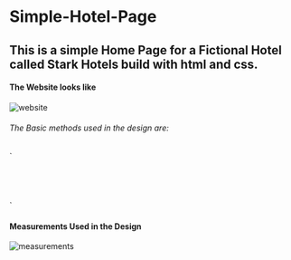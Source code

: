 # Simple-Hotel-Page
## This is a simple Home Page for a Fictional Hotel called Stark Hotels build with html and css.

#### The Website looks like
![website](https://user-images.githubusercontent.com/79846829/127953241-29686794-d9d3-4f6f-899c-30e4a6c4704d.png)

###### The Basic methods used in the design are:
`<!DOCTYPE html>
<html>
<!-------------------  Head tags ----------------------------------->
<head>
  <meta>
  <title></title>
  <link>
</head>
<!------------X-------  Head tags ---------X-------------------------->

<!--------------------  Body tags ------------------------------------>
<body>
  <header>
    <img></img>
  </header>
  
  <nav>
    <a></a>
  </nav>
  
  <main>
    <h1></h1>
    <p></p>
    <a></a>
  </main>
  
  <footer>
    <p></p>
  </footer>
</body>
<!------------X-------  Body tags ---------X-------------------------->
</html>`

#### Measurements Used in the Design
![measurements](https://user-images.githubusercontent.com/79846829/127953834-92633952-e8c2-4e3b-b1c7-89c145b7fac6.jpg)

